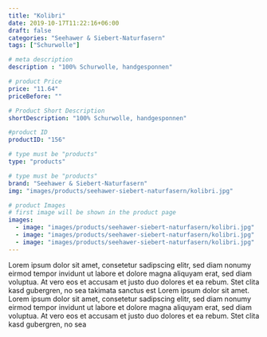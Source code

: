 ```yaml
---
title: "Kolibri"
date: 2019-10-17T11:22:16+06:00
draft: false
categories: "Seehawer & Siebert-Naturfasern"
tags: ["Schurwolle"]

# meta description
description : "100% Schurwolle, handgesponnen"

# product Price
price: "11.64"
priceBefore: ""

# Product Short Description
shortDescription: "100% Schurwolle, handgesponnen"

#product ID
productID: "156"

# type must be "products"
type: "products"

# type must be "products"
brand: "Seehawer & Siebert-Naturfasern"
img: "images/products/seehawer-siebert-naturfasern/kolibri.jpg"   

# product Images
# first image will be shown in the product page
images:
  - image: "images/products/seehawer-siebert-naturfasern/kolibri.jpg"
  - image: "images/products/seehawer-siebert-naturfasern/kolibri.jpg"
  - image: "images/products/seehawer-siebert-naturfasern/kolibri.jpg"
---
```


Lorem ipsum dolor sit amet, consetetur sadipscing elitr, sed diam nonumy eirmod tempor invidunt ut labore et dolore magna aliquyam erat, sed diam voluptua. At vero eos et accusam et justo duo dolores et ea rebum. Stet clita kasd gubergren, no sea takimata sanctus est Lorem ipsum dolor sit amet. Lorem ipsum dolor sit amet, consetetur sadipscing elitr, sed diam nonumy eirmod tempor invidunt ut labore et dolore magna aliquyam erat, sed diam voluptua. At vero eos et accusam et justo duo dolores et ea rebum. Stet clita kasd gubergren, no sea 
